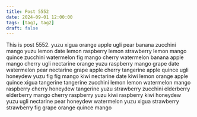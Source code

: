 ```yaml
---
title: Post 5552
date: 2024-09-01 12:00:00
tags: [tag1, tag2]
draft: false
---
```

This is post 5552.
yuzu
xigua
orange
apple
ugli
pear
banana
zucchini
mango
yuzu
lemon
date
lemon
raspberry
lemon
strawberry
lemon
mango
quince
zucchini
watermelon
fig
mango
cherry
watermelon
banana
apple
mango
cherry
ugli
nectarine
orange
yuzu
raspberry
mango
grape
date
watermelon
pear
nectarine
grape
apple
cherry
tangerine
apple
quince
ugli
honeydew
yuzu
fig
fig
mango
kiwi
nectarine
date
kiwi
lemon
orange
apple
quince
xigua
tangerine
tangerine
zucchini
lemon
lemon
watermelon
mango
raspberry
cherry
honeydew
tangerine
yuzu
strawberry
zucchini
elderberry
elderberry
mango
cherry
raspberry
yuzu
kiwi
raspberry
kiwi
honeydew
yuzu
ugli
nectarine
pear
honeydew
watermelon
yuzu
xigua
strawberry
strawberry
fig
grape
orange
quince
mango
